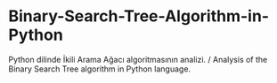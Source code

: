 # Binary-Search-Tree-Algorithm-in-Python
Python dilinde İkili Arama Ağacı algoritmasının analizi. / Analysis of the Binary Search Tree algorithm in Python language.
